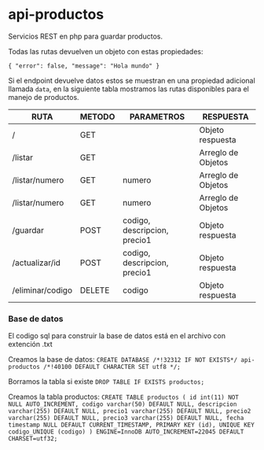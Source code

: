 # api-productos
Servicios REST en php para guardar productos.

Todas las rutas devuelven un objeto con estas propiedades:

`{
    "error": false,
    "message": "Hola mundo"
}`

Si el endpoint devuelve datos estos se muestran en una propiedad adicional llamada `data`, en la siguiente tabla mostramos las rutas disponibles para el manejo de productos.

| RUTA| METODO|PARAMETROS|RESPUESTA|
| ----- | ---- |---- |---- |
| / | GET | | Objeto respuesta|
| /listar | GET | | Arreglo de Objetos|
| /listar/numero | GET | numero | Arreglo de Objetos|
| /listar/numero | GET | numero | Arreglo de Objetos|
| /guardar | POST | codigo, descripcion, precio1 | Objeto respuesta|
| /actualizar/id | POST | codigo, descripcion, precio1 | Objeto respuesta|
| /eliminar/codigo | DELETE | codigo | Objeto respuesta|

### Base de datos
El codigo sql para construir la base de datos está en el archivo con extención .txt

Creamos la base de datos:
`CREATE DATABASE /*!32312 IF NOT EXISTS*/ api-productos /*!40100 DEFAULT CHARACTER SET utf8 */;`

Borramos la tabla si existe
`DROP TABLE IF EXISTS productos;`

Creamos la tabla productos:
`CREATE TABLE productos (
  id int(11) NOT NULL AUTO_INCREMENT,
  codigo varchar(50) DEFAULT NULL,
  descripcion varchar(255) DEFAULT NULL,
  precio1 varchar(255) DEFAULT NULL,
  precio2 varchar(255) DEFAULT NULL,
  precio3 varchar(255) DEFAULT NULL,
  fecha timestamp NULL DEFAULT CURRENT_TIMESTAMP,
  PRIMARY KEY (id),
  UNIQUE KEY codigo_UNIQUE (codigo)
) ENGINE=InnoDB AUTO_INCREMENT=22045 DEFAULT CHARSET=utf32;
`
